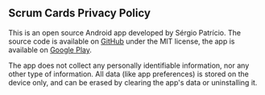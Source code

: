 ## Scrum Cards Privacy Policy

This is an open source Android app developed by Sérgio Patrício. The source code is available on [GitHub](https://github.com/sergiopatricio/Scrum-Cards) under the MIT
license, the app is available on [Google Play](https://play.google.com/store/apps/details?id=pt.samp.scrumCards).

The app does not collect any personally identifiable information, nor any other type of information. All data (like app
preferences) is stored on the device only, and can be erased by clearing the app's data or uninstalling it.
